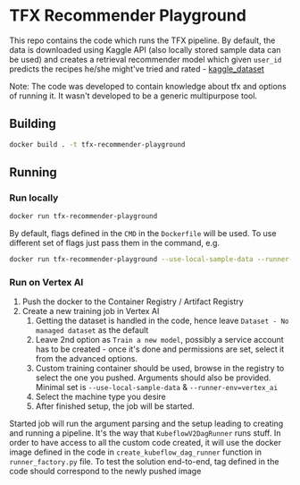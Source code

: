 # TFX Recommender Playground

This repo contains the code which runs the TFX pipeline. By default, the data is downloaded using Kaggle API (also 
locally stored sample data can be used) and creates a retrieval recommender model which given
`user_id` predicts the recipes he/she might've tried and rated - 
[kaggle_dataset](https://www.kaggle.com/datasets/shuyangli94/food-com-recipes-and-user-interactions)

Note: The code was developed to contain knowledge about tfx and options of running it. It wasn't developed to be 
a generic multipurpose tool.

## Building
```bash
docker build . -t tfx-recommender-playground
```

## Running

### Run locally
```bash
docker run tfx-recommender-playground
```

By default, flags defined in the `CMD` in the `Dockerfile` will be used. To use different set of flags just pass them 
in the command, e.g.
```bash
docker run tfx-recommender-playground --use-local-sample-data --runner-env=local --epochs=5
```

### Run on Vertex AI
1. Push the docker to the Container Registry / Artifact Registry
2. Create a new training job in Vertex AI
   1. Getting the dataset is handled in the code, hence leave `Dataset - No managed dataset` as the default
   2. Leave 2nd option as `Train a new model`, possibly a service account has to be created - once it's done and 
      permissions are set, select it from the advanced options.
   3. Custom training container should be used, browse in the registry to select the one you pushed. Arguments should 
      also be provided. Minimal set is `--use-local-sample-data` & `--runner-env=vertex_ai`
   4. Select the machine type you desire
   5. After finished setup, the job will be started.

Started job will run the argument parsing and the setup leading to creating and running a pipeline. It's the way
that `KubeflowV2DagRunner` runs stuff. In order to have access to all the custom code created, it will use the docker 
image defined in the code in `create_kubeflow_dag_runner` function in `runner_factory.py` file. To test the 
solution end-to-end, tag defined in the code should correspond to the newly pushed image